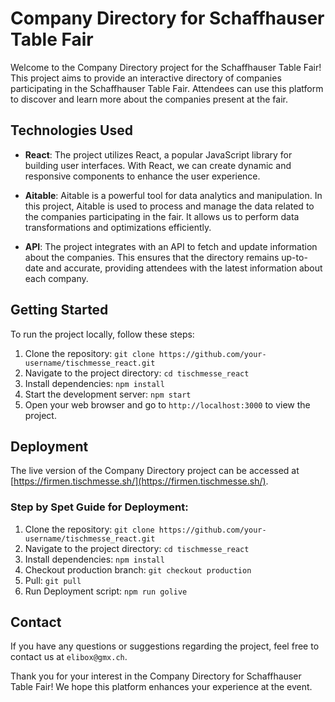 # Company Directory for Schaffhauser Table Fair

Welcome to the Company Directory project for the Schaffhauser Table Fair! This project aims to provide an interactive directory of companies participating in the Schaffhauser Table Fair. Attendees can use this platform to discover and learn more about the companies present at the fair.

## Technologies Used

- **React**: The project utilizes React, a popular JavaScript library for building user interfaces. With React, we can create dynamic and responsive components to enhance the user experience.

- **Aitable**: Aitable is a powerful tool for data analytics and manipulation. In this project, Aitable is used to process and manage the data related to the companies participating in the fair. It allows us to perform data transformations and optimizations efficiently.

- **API**: The project integrates with an API to fetch and update information about the companies. This ensures that the directory remains up-to-date and accurate, providing attendees with the latest information about each company.

## Getting Started

To run the project locally, follow these steps:

1. Clone the repository: `git clone https://github.com/your-username/tischmesse_react.git`
2. Navigate to the project directory: `cd tischmesse_react`
3. Install dependencies: `npm install`
4. Start the development server: `npm start`
5. Open your web browser and go to `http://localhost:3000` to view the project.


## Deployment

The live version of the Company Directory project can be accessed at [https://firmen.tischmesse.sh/](https://firmen.tischmesse.sh/). 

### Step by Spet Guide for Deployment:
1. Clone the repository: `git clone https://github.com/your-username/tischmesse_react.git`
2. Navigate to the project directory: `cd tischmesse_react`
3. Install dependencies: `npm install`
4. Checkout production branch: `git checkout production`
5. Pull: `git pull`
6. Run Deployment script: `npm run golive`


## Contact

If you have any questions or suggestions regarding the project, feel free to contact us at `elibox@gmx.ch`.

Thank you for your interest in the Company Directory for Schaffhauser Table Fair! We hope this platform enhances your experience at the event.
